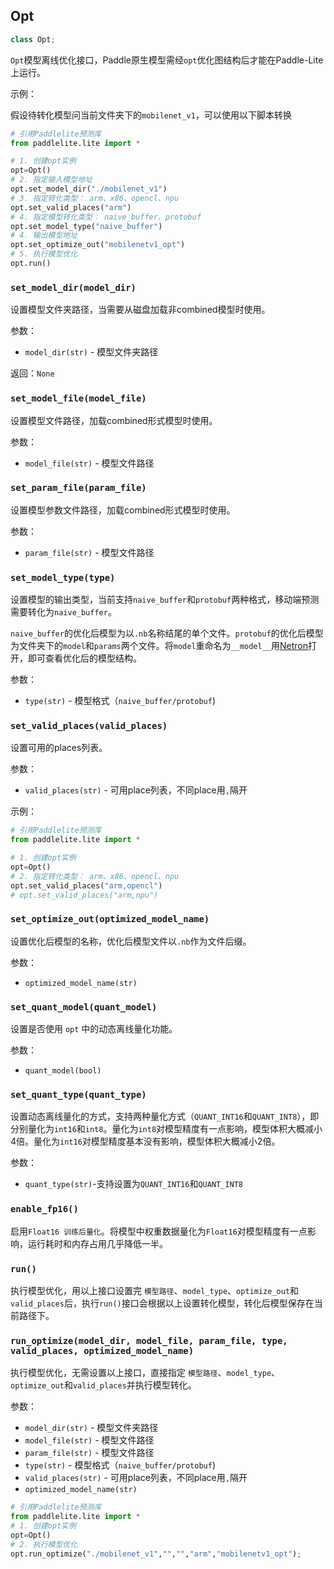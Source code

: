 ## Opt

```python
class Opt;
```

`Opt`模型离线优化接口，Paddle原生模型需经`opt`优化图结构后才能在Paddle-Lite上运行。

示例：  

假设待转化模型问当前文件夹下的`mobilenet_v1`，可以使用以下脚本转换

```python
# 引用Paddlelite预测库
from paddlelite.lite import *

# 1. 创建opt实例
opt=Opt()
# 2. 指定输入模型地址 
opt.set_model_dir("./mobilenet_v1")
# 3. 指定转化类型： arm、x86、opencl、npu
opt.set_valid_places("arm")
# 4. 指定模型转化类型： naive_buffer、protobuf
opt.set_model_type("naive_buffer")
# 4. 输出模型地址
opt.set_optimize_out("mobilenetv1_opt")
# 5. 执行模型优化
opt.run()
```

### `set_model_dir(model_dir)`

设置模型文件夹路径，当需要从磁盘加载非combined模型时使用。

参数：

- `model_dir(str)` - 模型文件夹路径

返回：`None`



### `set_model_file(model_file)`

设置模型文件路径，加载combined形式模型时使用。

参数：

- `model_file(str)` - 模型文件路径



### `set_param_file(param_file)`

设置模型参数文件路径，加载combined形式模型时使用。

参数：

- `param_file(str)` - 模型文件路径


### `set_model_type(type)`

设置模型的输出类型，当前支持`naive_buffer`和`protobuf`两种格式，移动端预测需要转化为`naive_buffer`。

`naive_buffer`的优化后模型为以`.nb`名称结尾的单个文件。`protobuf`的优化后模型为文件夹下的`model`和`params`两个文件。将`model`重命名为`__model__`用[Netron](https://lutzroeder.github.io/netron/)打开，即可查看优化后的模型结构。

参数：

- `type(str)` - 模型格式（`naive_buffer/protobuf`)



### `set_valid_places(valid_places)`

设置可用的places列表。

参数：

- `valid_places(str)` - 可用place列表，不同place用`,`隔开

示例：

```python
# 引用Paddlelite预测库
from paddlelite.lite import *

# 1. 创建opt实例
opt=Opt()
# 2. 指定转化类型： arm、x86、opencl、npu
opt.set_valid_places("arm,opencl")
# opt.set_valid_places("arm,npu")
```




### `set_optimize_out(optimized_model_name)`

设置优化后模型的名称，优化后模型文件以`.nb`作为文件后缀。

参数：

- `optimized_model_name(str)`


### `set_quant_model(quant_model)`

设置是否使用 `opt` 中的动态离线量化功能。

参数：

- `quant_model(bool)`

### `set_quant_type(quant_type)`

设置动态离线量化的方式，支持两种量化方式（`QUANT_INT16`和`QUANT_INT8`），即分别量化为`int16`和`int8`。量化为`int8`对模型精度有一点影响，模型体积大概减小4倍。量化为`int16`对模型精度基本没有影响，模型体积大概减小2倍。

参数：

- `quant_type(str)`-支持设置为`QUANT_INT16`和`QUANT_INT8`

### `enable_fp16()`

启用`Float16 训练后量化`。将模型中权重数据量化为`Float16`对模型精度有一点影响，运行耗时和内存占用几乎降低一半。

### `run()`

执行模型优化，用以上接口设置完 `模型路径`、`model_type`、`optimize_out`和`valid_places`后，执行`run()`接口会根据以上设置转化模型，转化后模型保存在当前路径下。


### `run_optimize(model_dir, model_file, param_file, type, valid_places, optimized_model_name)`

执行模型优化，无需设置以上接口，直接指定 `模型路径`、`model_type`、`optimize_out`和`valid_places`并执行模型转化。

参数：

- `model_dir(str)` - 模型文件夹路径
- `model_file(str)` - 模型文件路径
- `param_file(str)` - 模型文件路径
- `type(str)` - 模型格式（`naive_buffer/protobuf`)
- `valid_places(str)` - 可用place列表，不同place用`,`隔开
- `optimized_model_name(str)`

```python
# 引用Paddlelite预测库
from paddlelite.lite import *
# 1. 创建opt实例
opt=Opt()
# 2. 执行模型优化
opt.run_optimize("./mobilenet_v1","","","arm","mobilenetv1_opt");
```
